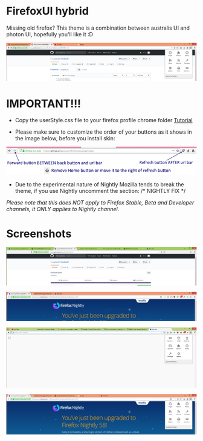 # FirefoxUI hybrid
Missing old firefox?
This theme is a combination between australis UI and photon UI, hopefully you'll like it :D

![Screenshot](screenshotmain2.PNG)

# IMPORTANT!!!
- Copy the userStyle.css file to your firefox profile chrome folder [Tutorial](http://kb.mozillazine.org/index.php?title=UserChrome.css&printable=yes)


- Please make sure to customize the order of your buttons as it shows in the image below, before you install skin:

![Screenshot](screenshotrules.png)
- Due to the experimental nature of Nightly Mozilla tends to break the theme, if you use Nightly uncomment the section: 
  /* NIGHTLY FIX */

*Please note that this does NOT apply to Firefox Stable, Beta and Developer channels, it ONLY applies to Nightly channel.*


# Screenshots
![Screenshot](screenshot1.PNG)

![Screenshot](screenshot2.PNG)

![Screenshot](image3.PNG)

![Screenshot](screenshotmain.PNG)
